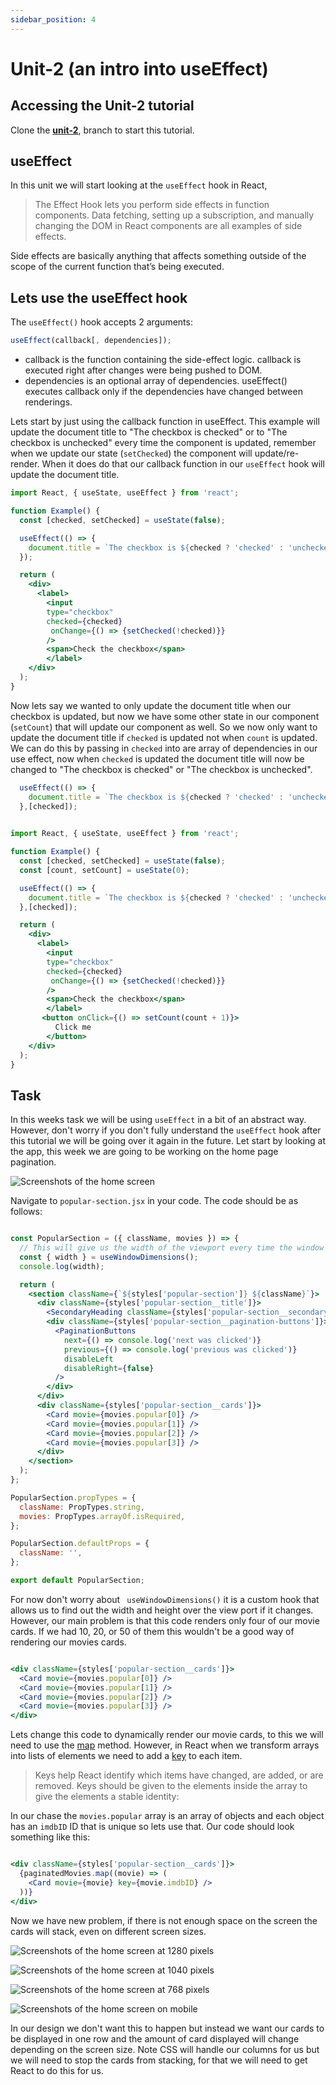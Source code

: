 ```yaml
---
sidebar_position: 4
---
```


# Unit-2 (an intro into useEffect)

## Accessing the Unit-2 tutorial 

Clone the **[unit-2](https://github.com/paul-blackwell/movie-search/tree/unit-2)**, branch to start this tutorial.

## useEffect

In this unit we will start looking at the `useEffect` hook in React, 
> The Effect Hook lets you perform side effects in function components.
> Data fetching, setting up a subscription, and manually changing the DOM in React components are all examples of side effects. 

Side effects are basically anything that affects something outside of the scope of the current function that’s being executed. 

## Lets use the useEffect hook

The `useEffect()` hook accepts 2 arguments:

``` js
useEffect(callback[, dependencies]);
```

- callback is the function containing the side-effect logic. callback is executed right after changes were being pushed to DOM.
- dependencies is an optional array of dependencies. useEffect() executes callback only if the dependencies have changed between renderings.

Lets start by just using the callback function in useEffect. This example will update the document title to 
"The checkbox is checked" or to "The checkbox is unchecked" every time the component is updated, remember when we update 
our state (`setChecked`) the component will update/re-render. When it does do that our callback function in our `useEffect`
 hook will update the document title.

```jsx
import React, { useState, useEffect } from 'react';

function Example() {
  const [checked, setChecked] = useState(false);

  useEffect(() => {
    document.title = `The checkbox is ${checked ? 'checked' : 'unchecked'}`;
  });

  return (
    <div>
      <label>
        <input 
        type="checkbox" 
        checked={checked}
         onChange={() => {setChecked(!checked)}}
        />
        <span>Check the checkbox</span>
        </label>
    </div>
  );
}

```

Now lets say we wanted to only update the document title when our checkbox is updated, but now we have some other 
state in our component (`setCount`) that will update our component as well. So we now only want to update the document title
if `checked` is updated not when `count` is updated. We can do this by passing in `checked` into are array of dependencies in our use effect, 
now when `checked` is updated the document title will now be changed to "The checkbox is checked" or "The checkbox is unchecked".

```js
  useEffect(() => {
    document.title = `The checkbox is ${checked ? 'checked' : 'unchecked'}`;
  },[checked]);
  
```

```jsx
import React, { useState, useEffect } from 'react';

function Example() {
  const [checked, setChecked] = useState(false);
  const [count, setCount] = useState(0);

  useEffect(() => {
    document.title = `The checkbox is ${checked ? 'checked' : 'unchecked'}`;
  },[checked]);

  return (
    <div>
      <label>
        <input 
        type="checkbox" 
        checked={checked}
         onChange={() => {setChecked(!checked)}}
        />
        <span>Check the checkbox</span>
        </label>
       <button onClick={() => setCount(count + 1)}>
          Click me
        </button>
    </div>
  );
}

```

## Task

In this weeks task we will be using `useEffect` in a bit of an abstract way. However, don't worry if you
don't fully understand the `useEffect` hook after this tutorial we will be going over it again in the future.
Let start by looking at the app, this week we are going to be working on the home page pagination.

![Screenshots of the home screen](/img/unit-2/pagination-4-cards.png)

Navigate to `popular-section.jsx` in your code. The code should be as follows:

``` jsx

const PopularSection = ({ className, movies }) => {
  // This will give us the width of the viewport every time the window size changes
  const { width } = useWindowDimensions();
  console.log(width);

  return (
    <section className={`${styles['popular-section']} ${className}`}>
      <div className={styles['popular-section__title']}>
        <SecondaryHeading className={styles['popular-section__secondary-heading']}>Popular on MovieSearch</SecondaryHeading>
        <div className={styles['popular-section__pagination-buttons']}>
          <PaginationButtons
            next={() => console.log('next was clicked')}
            previous={() => console.log('previous was clicked')}
            disableLeft
            disableRight={false}
          />
        </div>
      </div>
      <div className={styles['popular-section__cards']}>
        <Card movie={movies.popular[0]} />
        <Card movie={movies.popular[1]} />
        <Card movie={movies.popular[2]} />
        <Card movie={movies.popular[3]} />
      </div>
    </section>
  );
};

PopularSection.propTypes = {
  className: PropTypes.string,
  movies: PropTypes.arrayOf.isRequired,
};

PopularSection.defaultProps = {
  className: '',
};

export default PopularSection;

```

For now don't worry about ` useWindowDimensions()` it is a custom hook that allows us
to find out the width and height over the view port if it changes. However, our main
problem is that this code renders only four of our movie cards. If we had 10, 20, or 50 of them
this wouldn't be a good way of rendering our movies cards.

``` jsx

<div className={styles['popular-section__cards']}>
  <Card movie={movies.popular[0]} />
  <Card movie={movies.popular[1]} />
  <Card movie={movies.popular[2]} />
  <Card movie={movies.popular[3]} />
</div>

```

Lets change this code to dynamically render our movie cards, to this we will need to use
the [map](https://developer.mozilla.org/en-US/docs/Web/JavaScript/Reference/Global_Objects/Array/map) method.
However, in React when we transform arrays into lists of elements we need to add a [key](https://reactjs.org/docs/lists-and-keys.html) 
to each item.

> Keys help React identify which items have changed, are added, or are removed. Keys should be given to the elements inside the array to give the elements a stable identity:

In our chase the `movies.popular` array is an array of objects and each object has an `imdbID` ID that is unique so lets use that.
Our code should look something like this:

``` jsx

<div className={styles['popular-section__cards']}>
  {paginatedMovies.map((movie) => (
    <Card movie={movie} key={movie.imdbID} />
  ))}
</div>

```

Now we have new problem, if there is not enough space on the screen the cards will stack,
even on different screen sizes.

![Screenshots of the home screen at 1280 pixels](/img/unit-2/pagination-cards-1280.png)

![Screenshots of the home screen at 1040 pixels](/img/unit-2/pagination-cards-1040.png)

![Screenshots of the home screen at 768 pixels](/img/unit-2/pagination-cards-768.png)

![Screenshots of the home screen on mobile](/img/unit-2/pagination-cards-mobile.png)


In our design we don't want this to happen but instead we want our cards to be displayed 
in one row and the amount of card displayed will change depending on the screen size.
Note CSS will handle our columns for us but we will need to stop the cards from stacking,
for that we will need to get React to do this for us.


